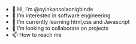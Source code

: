 - 👋 Hi, I’m @oyinkansolaonigbinde
- 👀 I’m interested in software engineering
- 🌱 I’m currently learning html,css and Javascript
- 💞️ I’m looking to collaborate on projects
- 📫 How to reach me

<!---
oyinkansolaonigbinde/oyinkansolaonigbinde is a ✨ special ✨ repository because its `README.md` (this file) appears on your GitHub profile.
You can click the Preview link to take a look at your changes.
--->
